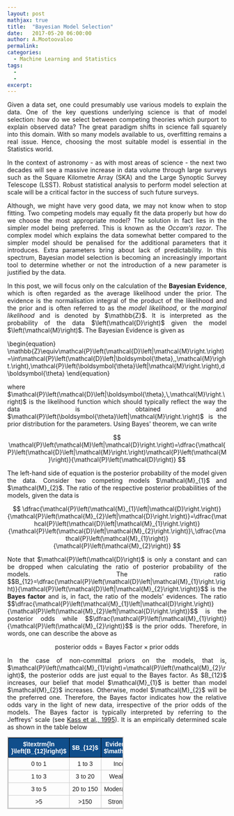 ```yaml
---
layout: post
mathjax: true
title:  "Bayesian Model Selection"
date:   2017-05-20 06:00:00
author: A.Mootoovaloo
permalink:
categories:
  - Machine Learning and Statistics
tags:
  - 
  -
excerpt:
---
```

<script type="text/x-mathjax-config">
  MathJax.Hub.Config({ TeX: { extensions: ["color.js"] }});
</script>

<p align="justify">Given a data set, one could presumably use various models to explain the data. One of the key questions underlying science is that of model selection: how do we select between competing theories which purport to explain observed data? The great paradigm shifts in science fall squarely into this domain. With so many models available to us, overfitting remains a real issue. Hence, choosing the most suitable model is essential in the Statistics world.</p>

<p align="justify">In the context of astronomy - as with most areas of science - the next two decades will see a massive increase in data volume through large surveys such as the Square Kilometre Array (SKA) and the Large Synoptic Survey Telescope (LSST). Robust statistical analysis to perform model selection at scale will be a critical factor in the success of such future surveys.</p>

<p align="justify">Although, we might have very good data, we may not know when to stop fitting. Two competing models may equally fit the data properly but how do we choose the most appropriate model? The solution in fact lies in the simpler model being preferred. This is known as the <i>Occam’s razor</i>. The complex model which explains the data somewhat better compared to the simpler model should be penalised for the additional parameters that it introduces. Extra parameters bring about lack of predictability. In this spectrum, Bayesian model selection is becoming an increasingly important tool to determine whether or not the introduction of a new parameter is justified by the data.</p>

<p align="justify">In this post, we will focus only on the calculation of the <b>Bayesian Evidence</b>, which is often regarded as the average likelihood under the prior. The evidence is the normalisation integral of the product of the likelihood and the prior and is often referred to as the <i>model likelihood</i>, or the <i>marginal likelihood</i> and is denoted by $\mathbb{Z}$. It is interpreted as the probability of the data $\left(\mathcal{D}\right)$ given the model $\left(\mathcal{M}\right)$. The Bayesian Evidence is given as </p>

\begin{equation}
\mathbb{Z}\equiv\mathcal{P}\left(\mathcal{D}\left|\mathcal{M}\right.\right)=\int\mathcal{P}\left(\mathcal{D}\left|\boldsymbol{\theta},\,\mathcal{M}\right.\right)\,\mathcal{P}\left(\boldsymbol{\theta}\left|\mathcal{M}\right.\right)\,d\boldsymbol{\theta}
\end{equation}

<p align="justify">where $\mathcal{P}\left(\mathcal{D}\left|\boldsymbol{\theta},\,\mathcal{M}\right.\right)$ is the likelihood function which should typically reflect the way the data is obtained and $\mathcal{P}\left(\boldsymbol{\theta}\left|\mathcal{M}\right.\right)$ is the prior distribution for the parameters. Using Bayes' theorem, we can write</p>

$$
\mathcal{P}\left(\mathcal{M}\left|\mathcal{D}\right.\right)=\dfrac{\mathcal{P}\left(\mathcal{D}\left|\mathcal{M}\right.\right)\mathcal{P}\left(\mathcal{M}\right)}{\mathcal{P}\left(\mathcal{D}\right)}
$$

<p align="justify">The left-hand side of equation is the posterior probability of the model given the data. Consider two competing models $\mathcal{M}_{1}$ and $\mathcal{M}_{2}$. The ratio of the respective posterior probabilities of the models, given the data is</p>

$$
\dfrac{\mathcal{P}\left(\mathcal{M}_{1}\left|\mathcal{D}\right.\right)}{\mathcal{P}\left(\mathcal{M}_{2}\left|\mathcal{D}\right.\right)}=\dfrac{\mathcal{P}\left(\mathcal{D}\left|\mathcal{M}_{1}\right.\right)}{\mathcal{P}\left(\mathcal{D}\left|\mathcal{M}_{2}\right.\right)}\,\dfrac{\mathcal{P}\left(\mathcal{M}_{1}\right)}{\mathcal{P}\left(\mathcal{M}_{2}\right)}
$$

<p align="justify">Note that $\mathcal{P}\left(\mathcal{D}\right)$ is only a constant and can be dropped when calculating the ratio of posterior probability of the models. The ratio $$B_{12}=\dfrac{\mathcal{P}\left(\mathcal{D}\left|\mathcal{M}_{1}\right.\right)}{\mathcal{P}\left(\mathcal{D}\left|\mathcal{M}_{2}\right.\right)}$$ is the <b>Bayes factor</b> and is, in fact, the ratio of the models' evidences. The ratio $$\dfrac{\mathcal{P}\left(\mathcal{M}_{1}\left|\mathcal{D}\right.\right)}{\mathcal{P}\left(\mathcal{M}_{2}\left|\mathcal{D}\right.\right)}$$ is the posterior odds while $$\dfrac{\mathcal{P}\left(\mathcal{M}_{1}\right)}{\mathcal{P}\left(\mathcal{M}_{2}\right)}$$ is the prior odds. Therefore, in words, one can describe the above as </p>

$$
\textrm{posterior odds}=\textrm{Bayes Factor}\times\textrm{prior odds}
$$

<p align="justify">In the case of non-committal priors on the models, that is, $\mathcal{P}\left(\mathcal{M}_{1}\right)=\mathcal{P}\left(\mathcal{M}_{2}\right)$, the posterior odds are just equal to the Bayes factor. As $B_{12}$ increases, our belief that model $\mathcal{M}_{1}$ is better than model $\mathcal{M}_{2}$ increases. Otherwise, model $\mathcal{M}_{2}$ will be the preferred one. Therefore, the Bayes factor indicates how the relative odds vary in the light of new data, irrespective of the prior odds of the models. The Bayes factor is typically interpreted by referring to the Jeffreys' scale (see <a href="http://www.tandfonline.com/doi/abs/10.1080/01621459.1995.10476572">Kass et al., 1995</a>). It is an empirically determined scale as shown in the table below </p>


<style>
table, td, th {
    border: 1px solid black;
}

table {
    border-collapse: collapse;
    width: 53%;
}

</style>


<style type="text/css">
	table.tableizer-table {
		font-size: 14px;
		border: 2px solid #CCC; 
		font-family: Arial, Helvetica, sans-serif;
	} 
	.tableizer-table td {
		padding: 6px;
		margin: 3px;
		border: 1px solid #CCC;
	}
	.tableizer-table th {
		background-color: #104E8B;
		padding: 6px; 
		color: #FFF;
		font-weight: bold;
	}
</style>

<table class="tableizer-table" align = "center">
<thead><tr class="tableizer-firstrow"><th>$\textrm{ln }\left(B_{12}\right)$</th><th>$B_{12}$</th><th>Evidence against $\mathcal{M}_{2}$</th></tr></thead><tbody>
 <tr><td align="center">0 to 1</td><td align="center">1 to 3</td><td align="center">Inconclusive</td></tr>
 <tr><td align="center">1 to 3</td><td align="center">3 to 20</td><td align="center">Weak Evidence</td></tr>
 <tr><td align="center">3 to 5</td><td align="center">20 to 150</td><td align="center">Moderate Evidence</td></tr>
 <tr><td align="center">>5</td><td align="center">>150</td><td align="center">Strong Evidence</td></tr>
</tbody></table>


